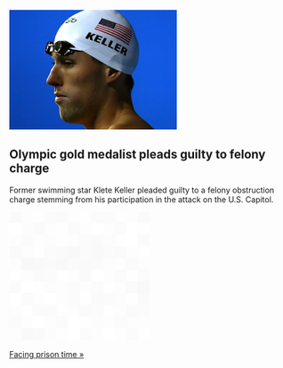 
![Olympic gold medalist pleads guilty to felony charge](./20210930055847.png)
## Olympic gold medalist pleads guilty to felony charge

Former swimming star Klete Keller pleaded guilty to a felony obstruction charge stemming from his participation in the attack on the U.S. Capitol.

![pic](../square_bg.png)

[Facing prison time »](https://www.yahoo.com/sports/former-olympic-gold-medalist-klete-keller-pleads-guilty-to-felony-charge-related-to-capitol-riot-210826097.html)
